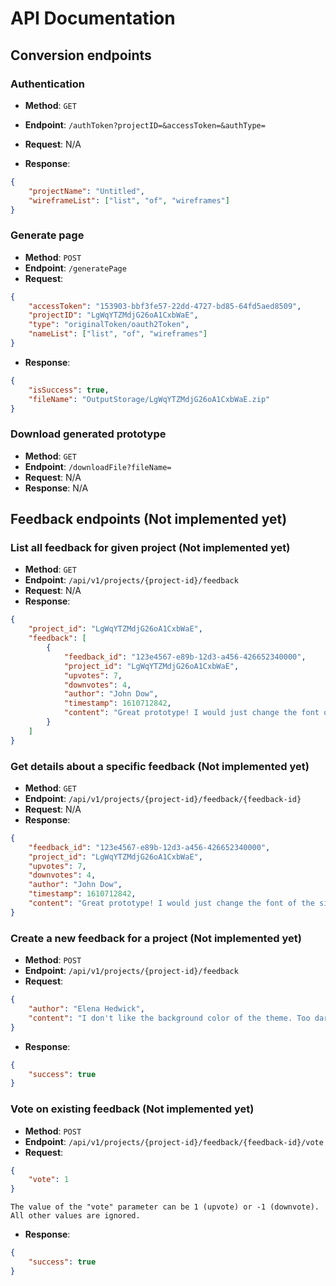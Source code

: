 # API Documentation

## Conversion endpoints

### Authentication

- **Method**: ``GET``
- **Endpoint**: ``/authToken?projectID=&accessToken=&authType=``
- **Request**:  N/A

- **Response**: 

```json
{
    "projectName": "Untitled",
    "wireframeList": ["list", "of", "wireframes"]
}
```

### Generate page

- **Method**: `POST`
- **Endpoint**: ``/generatePage``
- **Request**: 

```json
{
    "accessToken": "153903-bbf3fe57-22dd-4727-bd85-64fd5aed8509",
    "projectID": "LgWqYTZMdjG26oA1CxbWaE",
    "type": "originalToken/oauth2Token",
    "nameList": ["list", "of", "wireframes"]
}
```

- **Response**:

```json
{
    "isSuccess": true,
    "fileName": "OutputStorage/LgWqYTZMdjG26oA1CxbWaE.zip"
}
```

### Download generated prototype

- **Method**: ``GET``
- **Endpoint**: ``/downloadFile?fileName=``
- **Request**: N/A
- **Response**: N/A


## Feedback endpoints (Not implemented yet)
### List all feedback for given project (Not implemented yet)
- **Method**: ``GET``
- **Endpoint**: ``/api/v1/projects/{project-id}/feedback``
- **Request**: N/A
- **Response**:
```json
{
    "project_id": "LgWqYTZMdjG26oA1CxbWaE",
    "feedback": [
        {
            "feedback_id": "123e4567-e89b-12d3-a456-426652340000",
            "project_id": "LgWqYTZMdjG26oA1CxbWaE",
            "upvotes": 7,
            "downvotes": 4,
            "author": "John Dow",
            "timestamp": 1610712842,
            "content": "Great prototype! I would just change the font of the sidebar."
        }
    ] 
}
```

### Get details about a specific feedback (Not implemented yet)
- **Method**: ``GET``
- **Endpoint**: ``/api/v1/projects/{project-id}/feedback/{feedback-id}``
- **Request**: N/A
- **Response**:
```json
{
    "feedback_id": "123e4567-e89b-12d3-a456-426652340000",
    "project_id": "LgWqYTZMdjG26oA1CxbWaE",
    "upvotes": 7,
    "downvotes": 4,
    "author": "John Dow",
    "timestamp": 1610712842,
    "content": "Great prototype! I would just change the font of the sidebar."
}
```

### Create a new feedback for a project (Not implemented yet)
- **Method**: ``POST``
- **Endpoint**: ``/api/v1/projects/{project-id}/feedback``
- **Request**:
```json
{
    "author": "Elena Hedwick",
    "content": "I don't like the background color of the theme. Too dark."
}
```
- **Response**:
```json
{
    "success": true
}
```

### Vote on existing feedback (Not implemented yet)
- **Method**: ``POST``
- **Endpoint**: ``/api/v1/projects/{project-id}/feedback/{feedback-id}/vote``
- **Request**:
```json
{
    "vote": 1
}
```
```warning
The value of the "vote" parameter can be 1 (upvote) or -1 (downvote). All other values are ignored.
```
- **Response**:
```json
{
    "success": true
}
```
